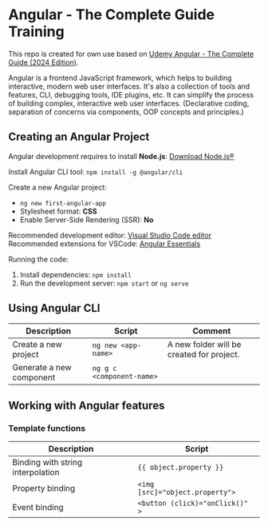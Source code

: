 # Angular - The Complete Guide Training

This repo is created for own use based on [Udemy Angular - The Complete Guide (2024 Edition)](https://www.udemy.com/course/the-complete-guide-to-angular-2).

Angular is a frontend JavaScript framework, which helps to building interactive, modern web user interfaces. It's also a collection of tools and features, CLI, debugging tools, IDE plugins, etc.
It can simplify the process of building complex, interactive web user interfaces.
(Declarative coding, separation of concerns via components, OOP concepts and principles.)

## Creating an Angular Project

Angular development requires to install **Node.js**: [Download Node.js®](https://nodejs.org/en/download/prebuilt-installer)

Install Angular CLI tool: `npm install -g @angular/cli`

Create a new Angular project:

- `ng new first-angular-app`
- Stylesheet format: **CSS**
- Enable Server-Side Rendering (SSR): **No**

Recommended development editor: [Visual Studio Code editor](https://code.visualstudio.com/)  
Recommended extensions for VSCode: [Angular Essentials](https://marketplace.visualstudio.com/items?itemName=johnpapa.angular-essentials)

Running the code:

1. Install dependencies: `npm install`
2. Run the development server: `npm start` or `ng serve`

## Using Angular CLI

|Description                 |Script                   |Comment                                  |
|----------------------------|-------------------------|-----------------------------------------|
|Create a new project        |`ng new <app-name>`      |A new folder will be created for project.|
|Generate a new component    |`ng g c <component-name>`|                                         |

## Working with Angular features

### Template functions

|Description                      |Script                         |
|---------------------------------|-------------------------------|
|Binding with string interpolation|`{{ object.property }}`        |
|Property binding                 |`<img [src]="object.property">`|
|Event binding                    |`<button (click)="onClick()" >`|
